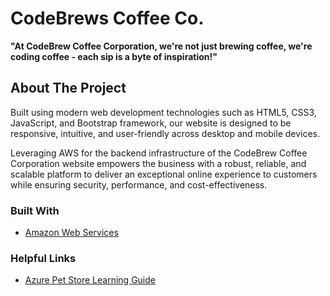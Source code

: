 # CodeBrews Coffee Co.

__"At CodeBrew Coffee Corporation, we're not just brewing coffee, we're coding coffee - each sip is a byte of inspiration!"__

## About The Project

Built using modern web development technologies such as HTML5, CSS3, JavaScript, and Bootstrap framework, our website is designed to be responsive, intuitive, and user-friendly across desktop and mobile devices.

Leveraging AWS for the backend infrastructure of the CodeBrew Coffee Corporation website empowers the business with a robust, reliable, and scalable platform to deliver an exceptional online experience to customers while ensuring security, performance, and cost-effectiveness.

### Built With

* [Amazon Web Services](aws-url)

<!-- MARKDOWN LINKS & IMAGES -->
<!-- https://www.markdownguide.org/basic-syntax/#reference-style-links -->
[aws-url]: https://aws.amazon.com/products/?nc2=h_ql_prod_fs_f&aws-products-all.sort-by=item.additionalFields.productNameLowercase&aws-products-all.sort-order=asc&awsf.re%3AInvent=*all&awsf.Free%20Tier%20Type=*all&awsf.tech-category=*all

### Helpful Links

* [Azure Pet Store Learning Guide](https://chtrembl.github.io/azure-cloud/petstore/)
